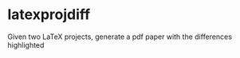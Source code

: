 latexprojdiff
=============

Given two LaTeX projects, generate a pdf paper with the differences highlighted
